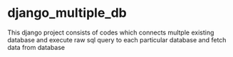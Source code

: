 # django_multiple_db
This django project consists of codes which connects multple existing database and execute raw sql query to each particular database and fetch data from database
